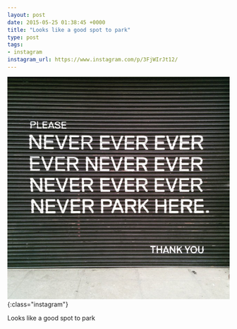 ```yaml
---
layout: post
date: 2015-05-25 01:38:45 +0000
title: "Looks like a good spot to park"
type: post
tags:
- instagram
instagram_url: https://www.instagram.com/p/3FjWIrJt12/
---
```


![Instagram - 3FjWIrJt12](/img/3FjWIrJt12.jpg){:class="instagram"}

Looks like a good spot to park
